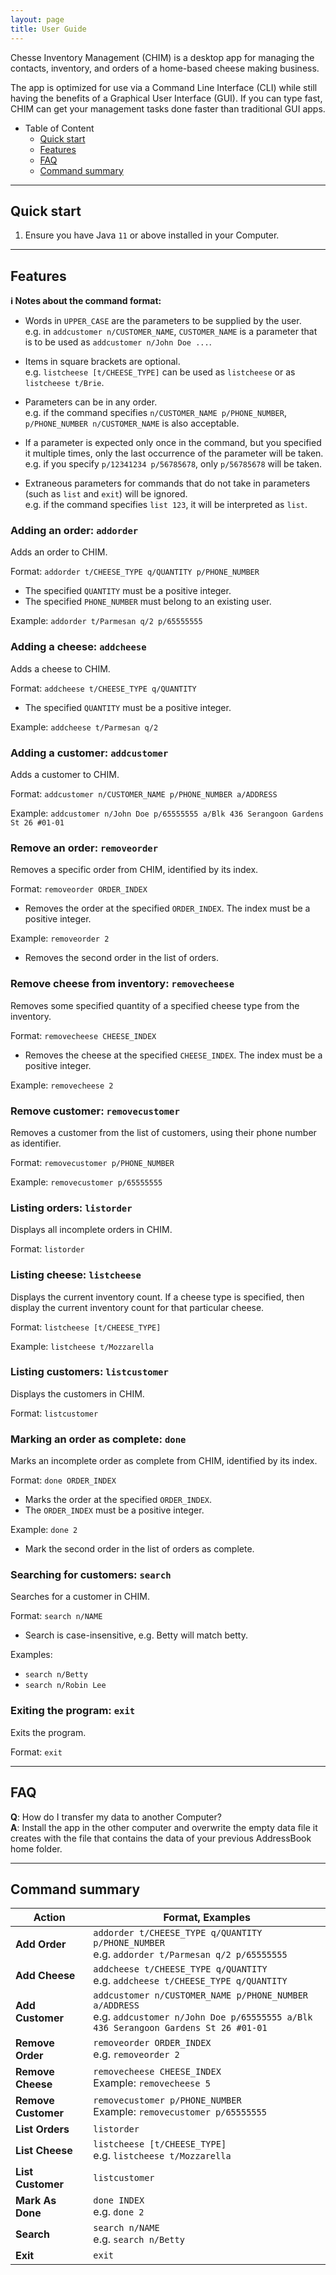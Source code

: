 ```yaml
---
layout: page
title: User Guide
---
```


Chesse Inventory Management (CHIM) is a desktop app for managing the contacts, inventory, and orders of a home-based
cheese making business. 

The app is optimized for use via a Command Line Interface (CLI) while still having the
benefits of a Graphical User Interface (GUI). If you can type fast, CHIM can get your management tasks done
faster than traditional GUI apps.

* Table of Content 
  - [Quick start](#quick-start)
  - [Features](#features)
  - [FAQ](#faq)
  - [Command summary](#command-summary)

--------------------------------------------------------------------------------------------------------------------

## Quick start

1. Ensure you have Java `11` or above installed in your Computer.

--------------------------------------------------------------------------------------------------------------------

## Features

<div markdown="block" class="alert alert-info">

**:information_source: Notes about the command format:**<br>

* Words in `UPPER_CASE` are the parameters to be supplied by the user.<br>
  e.g. in `addcustomer n/CUSTOMER_NAME`, `CUSTOMER_NAME` is a parameter that is to be used
  as `addcustomer n/John Doe ...`.

* Items in square brackets are optional.<br>
  e.g. `listcheese [t/CHEESE_TYPE]` can be used as `listcheese` or as `listcheese t/Brie`.

* Parameters can be in any order.<br>
  e.g. if the command specifies `n/CUSTOMER_NAME p/PHONE_NUMBER`, `p/PHONE_NUMBER n/CUSTOMER_NAME` is also acceptable.

* If a parameter is expected only once in the command, but you specified it multiple times, only the last occurrence of
  the parameter will be taken.<br>
  e.g. if you specify `p/12341234 p/56785678`, only `p/56785678` will be taken.

* Extraneous parameters for commands that do not take in parameters (such as `list` and `exit`) will be ignored.<br>
  e.g. if the command specifies `list 123`, it will be interpreted as `list`.

</div>

### Adding an order: `addorder`

Adds an order to CHIM.

Format: `addorder t/CHEESE_TYPE q/QUANTITY p/PHONE_NUMBER`
* The specified `QUANTITY` must be a positive integer.
* The specified `PHONE_NUMBER` must belong to an existing user.

Example: `addorder t/Parmesan q/2 p/65555555`

### Adding a cheese: `addcheese`

Adds a cheese to CHIM.

Format: `addcheese t/CHEESE_TYPE q/QUANTITY`
* The specified `QUANTITY` must be a positive integer.

Example: `addcheese t/Parmesan q/2`

### Adding a customer: `addcustomer`

Adds a customer to CHIM.

Format: `addcustomer n/CUSTOMER_NAME p/PHONE_NUMBER a/ADDRESS`

Example: `addcustomer n/John Doe p/65555555 a/Blk 436 Serangoon Gardens St 26 #01-01`

### Remove an order: `removeorder`

Removes a specific order from CHIM, identified by its index.

Format: `removeorder ORDER_INDEX`
* Removes the order at the specified `ORDER_INDEX`. The index must be a positive integer.

Example: `removeorder 2`
* Removes the second order in the list of orders.

### Remove cheese from inventory: `removecheese`

Removes some specified quantity of a specified cheese type from the inventory.

Format: `removecheese CHEESE_INDEX`
* Removes the cheese at the specified `CHEESE_INDEX`. The index must be a positive integer.

Example: `removecheese 2`

### Remove customer: `removecustomer`

Removes a customer from the list of customers, using their phone number as identifier.

Format: `removecustomer p/PHONE_NUMBER`

Example: `removecustomer p/65555555`


### Listing orders: `listorder`

Displays all incomplete orders in CHIM.

Format: `listorder`

### Listing cheese: `listcheese`

Displays the current inventory count. If a cheese type is specified, then display the current inventory count for that particular cheese.

Format: `listcheese [t/CHEESE_TYPE]`

Example: `listcheese t/Mozzarella`

### Listing customers: `listcustomer`

Displays the customers in CHIM.

Format: `listcustomer`

### Marking an order as complete: `done`

Marks an incomplete order as complete from CHIM, identified by its index.

Format: `done ORDER_INDEX`
* Marks the order at the specified `ORDER_INDEX`.
* The `ORDER_INDEX` must be a positive integer.

Example: `done 2`
* Mark the second order in the list of orders as complete.

### Searching for customers: `search`

Searches for a customer in CHIM.

Format: `search n/NAME`
* Search is case-insensitive, e.g. Betty will match betty.

Examples:
* `search n/Betty`
* `search n/Robin Lee`

### Exiting the program: `exit`

Exits the program.

Format: `exit`


--------------------------------------------------------------------------------------------------------------------

## FAQ

**Q**: How do I transfer my data to another Computer?<br>
**A**: Install the app in the other computer and overwrite the empty data file it creates with the file that contains the data of your previous AddressBook home folder.

--------------------------------------------------------------------------------------------------------------------

## Command summary

Action | Format, Examples
--------|------------------
**Add Order** | `addorder t/CHEESE_TYPE q/QUANTITY p/PHONE_NUMBER` <br> e.g. `addorder t/Parmesan q/2 p/65555555`
**Add Cheese** | `addcheese t/CHEESE_TYPE q/QUANTITY` <br> e.g. `addcheese t/CHEESE_TYPE q/QUANTITY`
**Add Customer** | `addcustomer n/CUSTOMER_NAME p/PHONE_NUMBER a/ADDRESS` <br> e.g. `addcustomer n/John Doe p/65555555 a/Blk 436 Serangoon Gardens St 26 #01-01`
**Remove Order** | `removeorder ORDER_INDEX` <br> e.g. `removeorder 2`
**Remove Cheese** | `removecheese CHEESE_INDEX` <br> Example: `removecheese 5`
**Remove Customer**| `removecustomer p/PHONE_NUMBER` <br> Example: `removecustomer p/65555555`
**List Orders** | `listorder`
**List Cheese** | `listcheese [t/CHEESE_TYPE]` <br> e.g. `listcheese t/Mozzarella`
**List Customer** | `listcustomer`
**Mark As Done** | `done INDEX` <br> e.g. `done 2`
**Search** | `search n/NAME` <br> e.g. `search n/Betty`
**Exit** | `exit`
